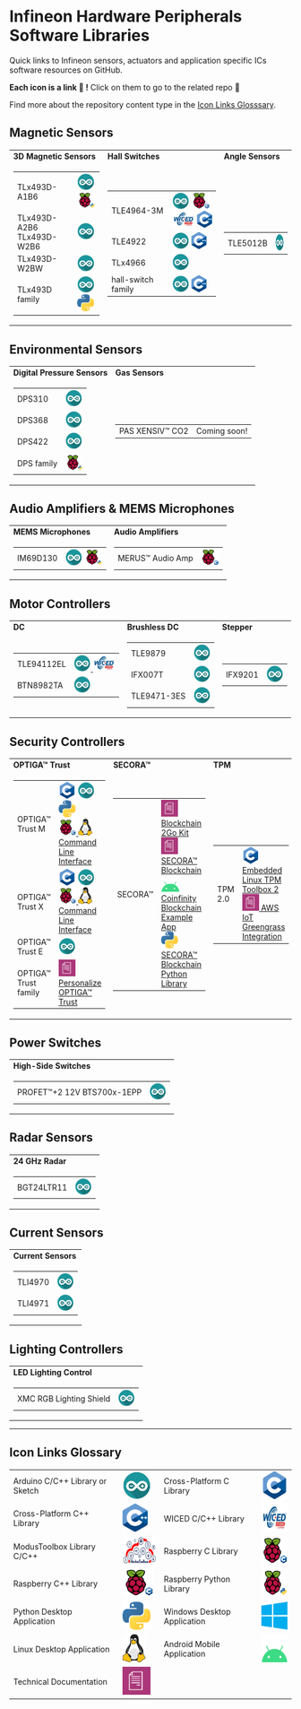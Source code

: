 # Infineon Hardware Peripherals Software Libraries

Quick links to Infineon sensors, actuators and application specific ICs software resources on GitHub.

**Each icon is a link :link: !** Click on them to go to the related repo :rocket: 

Find more about the repository content type in the [Icon Links Glosssary](#icon-links-glossary).

## Magnetic Sensors

<table>
    <tr>
        <td><b>3D Magnetic Sensors</b></td>
        <td><b>Hall Switches</b></td>
        <td><b>Angle Sensors</b></td>
    </tr>
    <tr>
        <td>
            <table>
                <tr>
                    <td> TLx493D-A1B6 </td>
                    <td>
                        <a href="https://github.com/Infineon/TLV493D-A1B6-3DMagnetic-Sensor"><img src="img/ino-logo.jpg" height="30px"></a>
                        <a href="https://github.com/Infineon/RaspberryPi_TLV"><img src="img/rpi-py-logo.png" height="30px"></a>
                    </td>
                </tr>
                <tr>
                    <td> TLx493D-A2B6 <br>
                         TLx493D-W2B6 </td>
                    <td><a href="https://github.com/Infineon/TLE493D-3DMagnetic-Sensor"><img src="img/ino-logo.jpg" height="30px"></a></td>
                </tr>
                <tr>
                    <td> TLx493D-W2BW </td>
                    <td><a href="https://github.com/Infineon/TLI493D-W2BW"><img src="img/ino-logo.jpg" height="30px"></a></td>
                </tr>
                <tr>
                    <td> TLx493D family </td>
                    <td>
                        <a href="https://github.com/Infineon/TLx493D-Out-of-Shaft-Example"><img src="img/ino-logo.jpg" height="30px"></a>
                        <a href="https://github.com/Infineon/magnetic-3d-mini-controller"><img src="img/py-logo.png" height="30px"></a>
                    </td>
                </tr>
            </table>
        </td>
        <td>
            <table>
                <tr>
                    <td> TLE4964-3M </td>
                    <td>
                        <a href="https://github.com/Infineon/hall-switch"><img src="img/ino-logo.jpg" height="30px"></a>
                        <a href="https://github.com/Infineon/hall-switch"><img src="img/rpi-cpp-logo.png" height="30px"></a>
                        <a href="https://github.com/Infineon/hall-switch"><img src="img/wiced-logo.png" height="30px"></a>
                        <a href="https://github.com/Infineon/hall-switch"><img src="img/cpp-logo.png" height="30px"></a>
                    </td>
                </tr>
                    <tr>
                    <td> TLE4922 </td>
                    <td>                        
                        <a href="https://github.com/Infineon/hall-switch"><img src="img/ino-logo.jpg" height="30px"></a>
                        <a href="https://github.com/Infineon/hall-switch"><img src="img/cpp-logo.png" height="30px"></a></td>
                </tr>
                <tr>
                    <td> TLx4966 </td>
                    <td><a href="https://github.com/Infineon/TLx4966-Direction-Speed-Sensor"><img src="img/ino-logo.jpg" height="30px"></a></td>
                </tr>
                <tr>
                    <td> hall-switch family </td>
                    <td>                        
                        <a href="https://github.com/Infineon/hall-switch"><img src="img/ino-logo.jpg" height="30px"></a>
                        <a href="https://github.com/Infineon/hall-switch"><img src="img/cpp-logo.png" height="30px"></a></td>
                </tr>
            </table>
        </td>
        <td>
            <table>
                <tr>
                    <td> TLE5012B </td>
                    <td> 
                        <a href="https://github.com/Infineon/TLE5012-Magnetic-Angle-Sensor"><img src="img/ino-logo.jpg" height="30px"></a>
                    </td>
                </tr>
            </table>
        </td>
    </tr>
</table>

## Environmental Sensors

<table>
    <tr>
        <td><b>Digital Pressure Sensors </b></td>
        <td><b>Gas Sensors</b></td>
    </tr>
    <tr>
        <td>
            <table>
                <tr>
                    <td> DPS310 </td>
                    <td> <a href="https://github.com/Infineon/DPS310-Pressure-Sensor"><img src="img/ino-logo.jpg" height="30px"></a> </td>
                </tr>
                <tr>
                    <td> DPS368 </td>
                    <td> <a href="https://github.com/Infineon/DPS368-Library-Arduino"><img src="img/ino-logo.jpg" height="30px"></a> </td>
                </tr>
                <tr>
                    <td> DPS422 </td>
                    <td> <a href="https://github.com/Infineon/DPS422-Library-Arduino"><img src="img/ino-logo.jpg" height="30px"></a> </td>
                </tr>
               <tr>
                    <td> DPS family </td>
                    <td> <a href="https://github.com/Infineon/RaspberryPi_DPS"><img src="img/rpi-py-logo.png" height="30px"></a></a> </td>
                </tr>
            </table>
        </td>
        <td>
            <table>
                <tr>
                    <td> PAS XENSIV™ CO2 </td>
                    <td> Coming soon! </td>
                </tr>
            </table>
        </td>
    </tr>
</table>

## Audio Amplifiers & MEMS Microphones

<table>
    <tr>
        <td><b>MEMS Microphones</b></td>
        <td><b>Audio Amplifiers</b></td>
    </tr>
    <tr>
        <td>
            <table>
                <tr>
                    <td> IM69D130 </td>
                    <td>
                        <a href="https://github.com/Infineon/IM69D130-Microphone-Shield2Go"><img src="img/ino-logo.jpg" height="30px"></a>
                        <a href="https://github.com/Infineon/GetStarted_IM69D130_With_RaspberryPi"><img src="img/rpi-py-logo.png" height="30px"></a>
                    </td>
                </tr>
            </table>
        </td>
        <td>
            <table>
                <tr>
                    <td> MERUS™ Audio Amp </td>
                    <td>  
                        <a href="https://github.com/Infineon/merus-audio-amp-hat-zw"><img src="img/rpi-c-logo.png" height="30px"></a>
                        <a href="https://github.com/Infineon/KIT_ARDMKR_AMP_40W"></a>
                    </td>
                </tr>
            </table>
        </td>
    </tr>
</table>

## Motor Controllers

<table>
    <tr>
        <td><b>DC</b></td>
        <td><b>Brushless DC</b></td>
        <td><b>Stepper</b></td>
    </tr>
    <tr>
        <td>
            <table>
                <tr>
                    <td> TLE94112EL </td>
                    <td> <a href="https://github.com/Infineon/DC-Motor-Control-TLE94112EL"><img src="img/ino-logo.jpg" height="30px">
                    <a href="https://github.com/Infineon/DC-Motor-Control-TLE94112EL"><img src="img/wiced-logo.png" height="30px"></a></td>
                </tr>
                <tr>
                    <td> BTN8982TA </td>
                    <td> <a href="https://github.com/Infineon/DC-Motor-Control-BTN8982TA"><img src="img/ino-logo.jpg" height="30px"></a> </td>
                </tr>
            </table>
        </td>
        <td>
            <table>
                <tr>
                    <td> TLE9879 </td>
                    <td> <a href="https://github.com/Infineon/TLE9879-BLDC-Shield"><img src="img/ino-logo.jpg" height="30px"></a> </td>
                </tr>
                <tr>
                    <td> IFX007T </td>
                    <td> <a href="https://github.com/Infineon/IFX007T-Motor-Control"><img src="img/ino-logo.jpg" height="30px"></a> </td>
                </tr>
                <tr>
                    <td> TLE9471-3ES </td>
                    <td> <a href="https://github.com/Infineon/SBC-for-Arduino"></a><img src="img/ino-logo.jpg" height="30px"></a> </td>
                </tr>
            </table>
        </td>
        <td>
            <table>
                <tr>
                    <td> IFX9201 </td>
                    <td> <a href="https://github.com/Infineon/Stepper-Motor-Shield-IFX9201-XMC1300"><img src="img/ino-logo.jpg" height="30px"></a></td>
                </tr>
            </table>
        </td>
    </tr>
</table>

## Security Controllers

<table>
    <tr>
        <td><b>OPTIGA™ Trust</b></td>
        <td><b>SECORA™ </b></td>
        <td><b>TPM</b></td>
    </tr>
    <tr>
        <td>
            <table>
                <tr>
                    <td> OPTIGA™ Trust M </td>
                    <td>
                        <a href="https://github.com/Infineon/optiga-trust-m"><img src="img/c-logo.png" height="30px"></a>
                        <a href="https://github.com/Infineon/arduino-optiga-trust-m"><img src="img/ino-logo.jpg" height="30px"></a> 
                        <a href="https://github.com/Infineon/python-optiga-trust"><img src="img/py-logo.png" height="30px"></a><br>
                        <a href="https://github.com/Infineon/cli-optiga-trust-m"><img src="img/rpi-c-logo.png" height="30px"> <img src="img/linux-logo.png" height="30px"> Command Line Interface</a><br>
                        <a href="https://github.com/Infineon/mbedtls-optiga-trust-m"></a>
                        <a href="https://github.com/Infineon/connected-home-optiga-trust"></a>
                        <a href="https://github.com/Infineon/optiga-trust-m2-id2"></a>
                        <a href="https://github.com/Infineon/zephyr"></a>
                        <a href="https://github.com/Infineon/optiga-trust-charge"></a>
                        <a href="https://github.com/Infineon/alios-things-optiga-trust-m"></a>
                        <a href="https://github.com/Infineon/azure-optiga-trust-m"></a>
                        <a href="https://github.com/Infineon/getstarted-optiga-trust-m"></a>
                        <a href="https://github.com/Infineon/manifest-parser-optiga"></a>
                    </td>
                </tr>
                <tr>
                    <td> OPTIGA™ Trust X </td>
                    <td> 
                        <a href="https://github.com/Infineon/optiga-trust-x"><img src="img/c-logo.png" height="30px"></a>
                        <a href="https://github.com/Infineon/arduino-optiga-trust-x"><img src="img/ino-logo.jpg" height="30px"></a><br>
                        <a href="https://github.com/Infineon/cli-optiga-trust-x"><img src="img/rpi-c-logo.png" height="30px"> <img src="img/linux-logo.png" height="30px"> Command Line Interface</a>
                        <a href="https://github.com/Infineon/mbedtls-optiga-trust-x"></a>
                        <a href="https://github.com/Infineon/technical-training-optiga-trust-x"></a>
                        <a href="https://github.com/Infineon/appnotes-optiga-trust-x"></a>
                        <a href="https://github.com/Infineon/onchipdtls-optiga-trust-x"></a>
                        <a href="https://github.com/Infineon/amazon-freertos-optiga-trust-x"></a>
                        <a href="https://github.com/Infineon/getstarted-optiga-trust-x"></a>
                        <a href="https://github.com/Infineon/fwupd-secboot-optiga-trust"></a>
                        <a href="https://github.com/Infineon/i2c-utils-optiga-trust"></a>
                    </td>
                </tr>
                <tr>
                    <td> OPTIGA™ Trust E </td>
                    <td>
                        <a href="https://github.com/Infineon/arduino-optiga-trust-e"><img src="img/ino-logo.jpg" height="30px"></a> 
                    </td>
                </tr>
                <tr>
                    <td> OPTIGA™ Trust family </td>
                    <td>
                        <a href="https://github.com/Infineon/amazon-freertos"></a> 
                        <a href="https://github.com/Infineon/personalize-optiga-trust"><img src="img/doc-logo.png" height="30px"> Personalize OPTIGA™ Trust</a>
                    </td>
                </tr>
            </table>
        </td>
        <td>
            <table>
                <tr>
                    <td> SECORA™ </td>
                    <td>
                        <a href="https://github.com/Infineon/Blockchain"><img src="img/doc-logo.png" height="30px"> Blockchain 2Go Kit</a><br>
                        <a href="https://github.com/Infineon/secora-blockchain"><img src="img/doc-logo.png" height="30px"> SECORA™ Blockchain</a><br>
                        <a href="https://github.com/Infineon/BlockchainSecurity2Go-Android"><img src="img/android-logo.png" height="30px"> Coinfinity Blockchain Example App</a><br>
                        <a href="https://github.com/Infineon/secora-blockchain-python-library"><img src="img/py-logo.png" height="30px"> SECORA™ Blockchain Python Library</a>  
                    </td>
                </tr>
            </table>
        </td>
         <td>
            <table>
                <tr>
                    <td> TPM 2.0 </td>
                    <td>
                        <a href="https://github.com/Infineon/eltt2"><img src="img/c-logo.png" height="30px"> Embedded Linux TPM Toolbox 2</a><br>
                        <a href="https://github.com/Infineon/amazon-greengrass-hsi-optiga-tpm"><img src="img/doc-logo.png" height="30px"> AWS IoT Greengrass Integration</a>  
                    </td>
                </tr>
            </table>
        </td>       
    </tr>
</table>

## Power Switches

<table>
    <tr>
        <td><b>High-Side Switches</b></td>
    </tr>
    <tr>
        <td>
            <table>
                <tr>
                    <td> PROFET™+2 12V BTS700x-1EPP </td>
                    <td>
                        <a href="https://github.com/Infineon/high-side-switch"></a>
                        <a href="https://github.com/Infineon/PROFET-2-12V-Arduino-Shield"><img src="img/ino-logo.jpg" height="30px"></a>
                    </td>
                </tr>
            </table>
        </td>
    </tr>
</table>

## Radar Sensors

<table>
    <tr>
        <td><b>24 GHz Radar</b></td>
    </tr>
    <tr>
        <td>
            <table>
                <tr>
                    <td> BGT24LTR11 </td>
                    <td> <a href="https://github.com/Infineon/24GHz-Radar-for-Arduino"><img src="img/ino-logo.jpg" height="30px"></a></td>
                </tr>
            </table>
        </td>
    </tr>
</table>

## Current Sensors

<table>
    <tr>
        <td><b>Current Sensors</b></td>
    </tr>
    <tr>
        <td>
            <table>
                <tr>
                    <td> TLI4970 </td>
                    <td> 
                        <a href="https://github.com/Infineon/TLI4970-D050T4-Current-Sensor"><img src="img/ino-logo.jpg" height="30px"></a>
                    </td>
                </tr>
                <tr>
                    <td> TLI4971 </td>
                    <td> <a href="https://github.com/Infineon/TLI4971-Current-Sensor"><img src="img/ino-logo.jpg" height="30px"></a></td>
                </tr>
            </table>
        </td>
    </tr>
</table>

## Lighting Controllers

<table>
    <tr>
        <td><b>LED Lighting Control</b></td>
    </tr>
    <tr>
        <td>
            <table>
                <tr>
                    <td> XMC RGB Lighting Shield </td>
                    <td><a href="https://github.com/Infineon/RGB-LED-Lighting-Shield-XMC1202"><img src="img/ino-logo.jpg" height="30px"></a></td>
                </tr>
            </table>
        </td>
    </tr>
</table>

-------------------------

## Icon Links Glossary

<table>
    <tr>
        <td> Arduino C/C++ Library or Sketch </td>
        <td> <img src="img/ino-logo.jpg" height="50px"> </td>
        <td> Cross-Platform C Library</td>
        <td> <img src="img/c-logo.png" height="50px"> </td>
    </tr> 
    <tr>
        <td> Cross-Platform C++ Library</td>
        <td> <img src="img/cpp-logo.png" height="50px"> </td>
        <td> WICED C/C++ Library  </td>
        <td> <img src="img/wiced-logo.png" height="50px"> </td>
    </tr>
    <tr>
        <td> ModusToolbox Library C/C++ </td>
        <td> <img src="img/mtb-logo.png" height="50px"> </td>
        <td> Raspberry C Library </td>
        <td> <img src="img/rpi-c-logo.png" height="50px"> </td>
    </tr>
    <tr>
        <td> Raspberry C++ Library </td>
        <td> <img src="img/rpi-cpp-logo.png" height="50px"> </td>
        <td> Raspberry Python Library</td>
        <td> <img src="img/rpi-py-logo.png" height="50px"> </td>
    </tr>
    <tr>
        <td> Python Desktop Application </td>
        <td> <img src="img/py-logo.png" height="50px"> </td>
        <td> Windows Desktop Application </td>
        <td> <img src="img/win-logo.png" height="50px"> </td>
    </tr>
    <tr>
        <td> Linux Desktop Application </td>
        <td> <img src="img/linux-logo.png" height="50px"> </td>
        <td> Android Mobile Application </td>
        <td> <img src="img/android-logo.png" height="50px"> </td>
    </tr>
    <tr>
        <td> Technical Documentation </td>
        <td> <img src="img/doc-logo.png" height="50px"> </td>
    </tr>
</table>





























